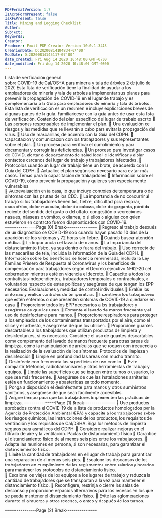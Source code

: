```yaml
---
PDFFormatVersion: 1.7
IsAcroFormPresent: false
IsXFAPresent: false
Title: Mining and Logging Checklist
Author: 
Subject: 
Keywords: 
Creator: 
Producer: Foxit PDF Creator Version 10.0.1.3443
CreationDate: D:20200814104834-07'00'
ModDate: D:20200814145117-07'00'
date_created: Fri Aug 14 2020 10:48:00 GMT-0700
date_modified: Fri Aug 14 2020 10:48:00 GMT-0700
---
```

Lista de verificación general  
sobre COVID-19 de Cal/OSHA 
para minería y tala de árboles 
2 de julio de 2020 
Esta lista de verificación tiene la finalidad de ayudar a los empleadores de minería y tala de 
árboles a implementar sus planes para prevenir la propagación del COVID-19 en el lugar de 
trabajo y es complementaria a la Guía para empleadores de minería y tala de árboles. Esta lista 
de verificación es un resumen e incluye explicaciones breves de algunas partes de la guía. 
Familiarícese con la guía antes de usar esta lista de verificación. 
 Contenido del plan específico del lugar de 
trabajo escrito 
 Las personas responsables de implementar el plan. 
 Una evaluación de riesgos y las medidas que se llevarán a cabo para evitar la 
propagación del virus. 
 Uso de mascarillas, de acuerdo con la Guía del CDPH. 
 Capacitación y comunicación con los trabajadores y sus representantes sobre el 
plan. 
 Un proceso para verificar el cumplimiento y para documentar y corregir las 
deficiencias. 
 Un proceso para investigar casos de COVID, alertar al departamento de salud 
local, e identificar y aislar contactos cercanos del lugar de trabajo y trabajadores 
infectados. 
 Protocolos cuando un lugar de trabajo tiene un brote, de acuerdo con la Guía 
del CDPH. 
 Actualice el plan según sea necesario para evitar más casos. 
Temas para la capacitación de trabajadores 
 Información sobre el COVID-19, cómo prevenir la propagación y quiénes son 
especialmente vulnerables.  
 Autoevaluación en la casa, lo que incluye controles de temperatura o de 
síntomas con las pautas de los CDC. 
 La importancia de no concurrir al trabajo si los trabajadores tienen tos, fiebre, 
dificultad para respirar, escalofríos, dolor muscular, dolor de cabeza, dolor de 
garganta, pérdida reciente del sentido del gusto o del olfato, congestión o 
secreciones nasales, náuseas o vómitos, o diarrea, o si ellos o alguien con quien 
estuvieron en contacto fueron diagnosticados con COVID-19.  
----------------Page (0) Break----------------
 Regreso al trabajo después de un diagnóstico de COVID-19 solo cuando hayan 
pasado 10 días de la aparición de los síntomas y 72 horas sin fiebre. 
 Cuándo buscar atención médica. 
 La importancia del lavado de manos. 
 La importancia del distanciamiento físico, ya sea dentro o fuera del trabajo. 
 Uso correcto de las mascarillas de tela, incluida la información de la Guía del 
CDPH. 
 Información sobre los beneficios de licencia remunerada, incluida la Ley Familias 
Primero de Respuesta al Coronavirus y los beneficios de compensación para 
trabajadores según el Decreto ejecutivo N-62-20 del gobernador, mientras esté 
en vigencia el decreto. 
 Capacite a todos los contratistas independientes, trabajadores temporales o 
contractuales, o voluntarios respecto de estas políticas y asegúrese de que 
tengan los EPP necesarios. 
Evaluaciones y medidas de control individuales 
 Evalúe los síntomas y realice controles de temperatura. 
 Incentive a los trabajadores que estén enfermos o que presenten síntomas de 
COVID-19 a quedarse en casa. 
 Proporcione todos los EPP necesarios a los trabajadores y asegúrese de que los 
usen. 
 Fomente el lavado de manos frecuente y el uso de desinfectante para manos. 
 Proporcione respiradores para proteger a los empleados de los contaminantes 
transportados por el aire, como el sílice y el asbesto, y asegúrese de que los 
utilicen. 
 Proporcione guantes descartables a los trabajadores que utilizan productos de 
limpieza y desinfectantes, si es necesario. Considere el uso de guantes 
descartables como complemento del lavado de manos frecuente para otras 
tareas de limpieza, como la manipulación de artículos que se toquen con 
frecuencia o la realización de la evaluación de los síntomas. 
Protocolos de limpieza y desinfección 
 Limpie en profundidad las áreas con mucho tránsito.  
 Desinfecte con frecuencia las superficies de uso común. 
 Evite compartir teléfonos, radiotransmisores y otras herramientas de trabajo y 
equipos. 
 Limpie las superficies que se toquen entre turnos o usuarios, lo que sea más 
frecuente. 
 Asegúrese de que las instalaciones sanitarias estén en funcionamiento y 
abastecidas en todo momento.  
 Ponga a disposición el desinfectante para manos y otros suministros sanitarios, y 
asegúrese de que sean fácilmente accesibles.  
 Asigne tiempo para que los trabajadores implementen las prácticas de limpieza. 
----------------Page (1) Break----------------
 Use productos aprobados contra el COVID-19 de la lista de productos 
homologados por la Agencia de Protección Ambiental (EPA) y capacite a los 
trabajadores sobre los riesgos químicos, las instrucciones de los productos, los 
requisitos de ventilación y los requisitos de Cal/OSHA. Siga los métodos de 
limpieza seguros para asmáticos del CDPH. 
 Considere realizar mejoras en el filtrado de aire y la ventilación. 
Pautas de distanciamiento físico 
 Garantice el distanciamiento físico de al menos seis pies entre los trabajadores. 
 Adapte las reuniones en persona, si son necesarias, para garantizar el 
distanciamiento físico.  
 Limite la cantidad de trabajadores en el lugar de trabajo para garantizar una 
separación de al menos seis pies. 
 Escalone los descansos de los trabajadores en cumplimiento de los reglamentos 
sobre salarios y horarios para mantener los protocolos de distanciamiento físico.  
 Escalone los viajes de los equipos a los lugares de trabajo y reduzca la cantidad 
de trabajadores que se transportan a la vez para mantener el distanciamiento 
físico. 
 Reconfigure, restrinja o cierre las salas de descanso y proporcione espacios 
alternativos para los recesos en los que se pueda mantener el distanciamiento 
físico. 
 Evite las aglomeraciones durante el almuerzo y otros recesos, o antes y después 
de los turnos. 
 
----------------Page (2) Break----------------
